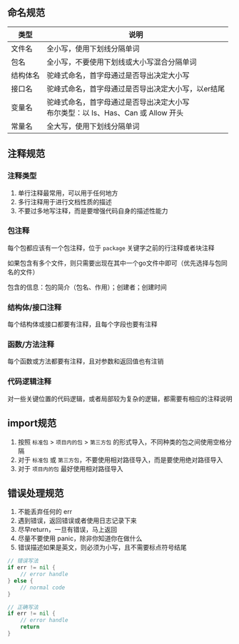 ## 命名规范

| 类型     | 说明                                                         |
| -------- | ------------------------------------------------------------ |
| 文件名   | 全小写，使用下划线分隔单词                                   |
| 包名     | 全小写，不要使用下划线或大小写混合分隔单词                   |
| 结构体名 | 驼峰式命名，首字母通过是否导出决定大小写                     |
| 接口名   | 驼峰式命名，首字母通过是否导出决定大小写，以er结尾           |
| 变量名   | 驼峰式命名，首字母通过是否导出决定大小写<br />布尔类型：以 Is、Has、Can 或 Allow 开头 |
| 常量名   | 全大写，使用下划线分隔单词                                   |



## 注释规范

### 注释类型

1. 单行注释最常用，可以用于任何地方
2. 多行注释用于进行文档性质的描述
3. 不要过多地写注释，而是要增强代码自身的描述性能力

### 包注释

每个包都应该有一个包注释，位于 `package` 关键字之前的行注释或者块注释

如果包含有多个文件，则只需要出现在其中一个go文件中即可（优先选择与包同名的文件）

包含的信息：包的简介（包名、作用）；创建者；创建时间

### 结构体/接口注释

每个结构体或接口都要有注释，且每个字段也要有注释

### 函数/方法注释

每个函数或方法都要有注释，且对参数和返回值也有注销

### 代码逻辑注释

对一些关键位置的代码逻辑，或者局部较为复杂的逻辑，都需要有相应的注释说明



## import规范

1. 按照 `标准包` > `项目内的包` > `第三方包` 的形式导入，不同种类的包之间使用空格分隔
2. 对于 `标准包` 或 `第三方包`，不要使用相对路径导入，而是要使用绝对路径导入
3. 对于 `项目内的包` 最好使用相对路径导入



## 错误处理规范

1. 不能丢弃任何的 err
2. 遇到错误，返回错误或者使用日志记录下来
3. 尽早return，一旦有错误，马上返回
4. 尽量不要使用 panic，除非你知道你在做什么
5. 错误描述如果是英文，则必须为小写，且不需要标点符号结尾

```go
// 错误写法
if err != nil {
    // error handle
} else {
    // normal code
}

// 正确写法
if err != nil {
    // error handle
    return
}
```


